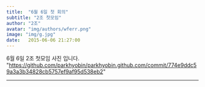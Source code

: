 ```yaml
---
title:  "6월 6일 첫 회의"
subtitle: "2조 첫모임"
author: "2조"
avatar: "img/authors/wferr.png"
image: "img/g.jpg"
date:   2015-06-06 21:27:00
---
```

6월 6일 2조 첫모임 사진 입니다.
"https://github.com/parkhyobin/parkhyobin.github.com/commit/774e9ddc59a3a3b34828cb5757ef9af95d538eb2"

-----
